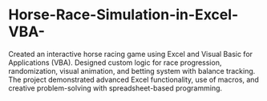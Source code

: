 # Horse-Race-Simulation-in-Excel-VBA-
Created an interactive horse racing game using Excel and Visual Basic for Applications (VBA). Designed custom logic for race progression, randomization, visual animation, and betting system with balance tracking. The project demonstrated advanced Excel functionality, use of macros, and creative problem-solving with spreadsheet-based programming.
